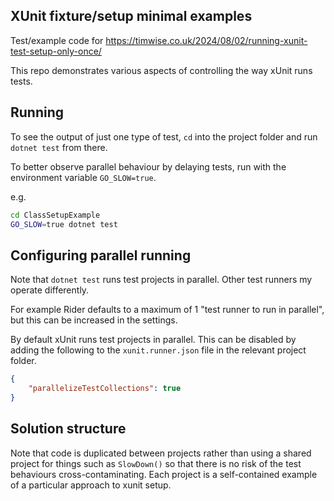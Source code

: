 ## XUnit fixture/setup minimal examples

Test/example code for <https://timwise.co.uk/2024/08/02/running-xunit-test-setup-only-once/>

This repo demonstrates various aspects of controlling the way xUnit runs tests.

## Running

To see the output of just one type of test, `cd` into the project folder and run `dotnet test` from there.

To better observe parallel behaviour by delaying tests, run with the environment variable `GO_SLOW=true`.

e.g.

```sh
cd ClassSetupExample 
GO_SLOW=true dotnet test
```

## Configuring parallel running

Note that `dotnet test` runs test projects in parallel. Other test runners my operate differently.

For example Rider defaults to a maximum of 1 "test runner to run in parallel", but this can be increased in the settings.

By default xUnit runs test projects in parallel. This can be disabled by adding the following to the `xunit.runner.json` file in the relevant project folder.

```json
{
	"parallelizeTestCollections": true
}
```

## Solution structure

Note that code is duplicated between projects rather than using a shared project for things such as `SlowDown()` so that there is no risk of the test behaviours cross-contaminating. Each project is a self-contained example of a particular approach to xunit setup.
